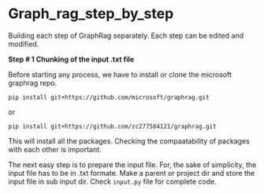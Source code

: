 # Graph_rag_step_by_step
Building each step of GraphRag separately. Each step can be edited and modified.

**Step # 1
Chunking of the input .txt file**

Before starting any process, we have to install or clone the microsoft graphrag repo.

`pip install git+https://github.com/microsoft/graphrag.git`

or

`pip install git+https://github.com/zc277584121/graphrag.git`

This will install all the packages. Checking the compaatability of packages with each other is important. 

The next easy step is to prepare the input file. For, the sake of simplicity, the input file has to be in .txt formate. Make a parent or project dir and store the input file in sub input dir. Check `input.py` file for complete code. 




